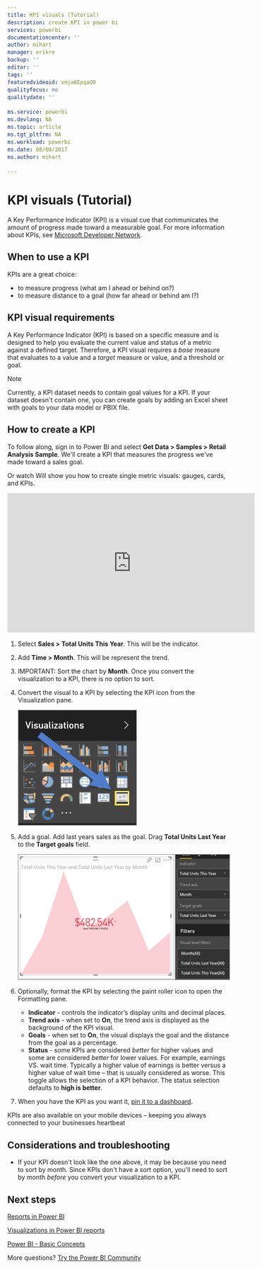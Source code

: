 ```yaml
---
title: KPI visuals (Tutorial)
description: create KPI in power bi
services: powerbi
documentationcenter: ''
author: mihart
manager: erikre
backup: ''
editor: ''
tags: ''
featuredvideoid: xmja6EpqaO0
qualityfocus: no
qualitydate: ''

ms.service: powerbi
ms.devlang: NA
ms.topic: article
ms.tgt_pltfrm: NA
ms.workload: powerbi
ms.date: 08/09/2017
ms.author: mihart

---
```

# KPI visuals (Tutorial)
A Key Performance Indicator (KPI) is a visual cue that communicates the amount of progress made toward a measurable goal. For more information about KPIs, see [Microsoft Developer Network](https://msdn.microsoft.com/library/hh272050).

## When to use a KPI
KPIs are a great choice:

* to measure progress (what am I ahead or behind on?)
* to measure distance to a goal (how far ahead or behind am I?)   

## KPI visual requirements
A Key Performance Indicator (KPI) is based on a specific measure and is designed to help you evaluate the current value and status of a metric against a defined target. Therefore, a KPI visual requires a *base* measure that evaluates to a value and a *target* measure or value, and a threshold or goal.

> [!NOTE]
> Currently, a KPI dataset needs to contain goal values for a KPI. If your dataset doesn't contain one, you can create goals by adding an Excel sheet with goals to your data model or PBIX file.
> 
> 

## How to create a KPI
To follow along, sign in to Power BI and select **Get Data > Samples > Retail Analysis Sample**. We'll create a KPI that measures the progress we've made toward a sales goal.

Or watch Will show you how to create single metric visuals: gauges, cards, and KPIs.

<iframe width="560" height="315" src="https://www.youtube.com/embed/xmja6EpqaO0?list=PL1N57mwBHtN0JFoKSR0n-tBkUJHeMP2cP" frameborder="0" allowfullscreen></iframe>

1. Select **Sales > Total Units This Year**.  This will be the indicator.
2. Add **Time > Month**.  This will be represent the trend.
3. IMPORTANT: Sort the chart by **Month**. Once you convert the visualization to a KPI, there is no option to sort.
4. Convert the visual to a KPI by selecting the KPI icon from the Visualization pane.
   
    ![](media/power-bi-visualization-kpi/power-bi-kpi-icon.png)
5. Add a goal. Add last years sales as the goal. Drag **Total Units Last Year** to the **Target goals** field.
   
    ![](media/power-bi-visualization-kpi/power-bi-kpi.png)
6. Optionally, format the KPI by selecting the paint roller icon to open the Formatting pane.
   
   * **Indicator** - controls the indicator’s display units and decimal places.
   * **Trend axis** - when set to **On**, the trend axis is displayed as the background of the KPI visual.  
   * **Goals** - when set to **On**, the visual displays the goal and the distance from the goal as a percentage.
   * **Status** - some KPIs are considered *better* for higher values and some are considered *better* for lower values. For example, earnings VS. wait time. Typically a higher value of earnings is better versus a higher value of wait time – that is usually considered as worse. This toggle allows the selection of a KPI behavior. The status selection defaults to **high is better**.
7. When you have the KPI as you want it, [pin it to a dashboard](powerbi-service-pin-a-tile-to-a-dashboard-from-a-report.md).

KPIs are also available on your mobile devices – keeping you always connected to your businesses heartbeat

## Considerations and troubleshooting
* If your KPI doesn't look like the one above, it may be because you need to sort by month. Since KPIs don't have a sort option, you'll need to sort by month *before* you convert your visualization to a KPI.

## Next steps
[Reports in Power BI](powerbi-service-reports.md)

[Visualizations in Power BI reports](power-bi-report-visualizations.md)

[Power BI - Basic Concepts](powerbi-service-basic-concepts.md)

More questions? [Try the Power BI Community](http://community.powerbi.com/)

